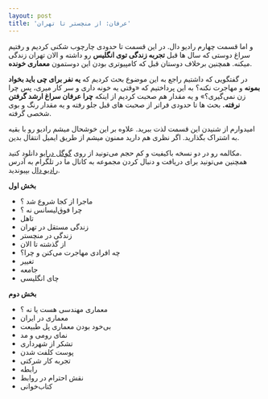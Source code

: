 ```yaml
---
layout: post
title: 'عرفان: از منچستر تا تهران'
---
```


و اما قسمت چهارم رادیو دال. در این قسمت تا حدودی چارچوب شکنی کردیم و رفتیم سراغ دوستی که سال ها قبل **تجربه زندگی توی انگلیس** رو داشته و الان تهران زندگی میکنه. همچنین برخلاف دوستان قبل که کامپیوتری بودن این دوستمون **معماری خونده**.

در گفتگویی که داشتیم راجع به این موضوع بحث کردیم که **یه نفر برای چی باید بخواد بمونه** و مهاجرت نکنه؟ به این پرداختیم که «وقتی یه خونه داری و سر کار میری، پس چرا زن نمی‌گیری؟» و یه مقدار هم صحبت کردیم از اینکه **چرا عرفان سراغ ارشد گرفتن نرفته.**
بحث ها تا حدودی فراتر از صحبت های قبل جلو رفته و یه مقدار رنگ و بوی شخصی گرفته.

امیدوارم از شنیدن این قسمت لذت ببرید. علاوه بر این خوشحال میشم رادیو رو با بقیه به اشتراک بگذارید. اگر نظری هم دارید ممنون میشم از طریق ایمیل انتقال بدین.

مکالمه رو در دو نسخه باکیفیت و کم حجم می‌تونید از روی [گوگل درایو](http://bit.ly/daal-04) دانلود کنید.  
همچنین می‌تونید برای دریافت و دنبال کردن مجموعه به کانال ما در تلگرام به آدرس [رادیو دال](https://telegram.me/radioDaal) بپیوندید.



**بخش اول**

- ماجرا از کجا شروع شد ؟
- چرا فوق‌لیسانس نه ؟
- تاهل
- زندگی مستقل در تهران
- زندگی در منچستر
- از گذشته تا الان
- چه افرادی مهاجرت می‌کنن و چرا؟
- تغییر
- جامعه
- چای انگلیسی

**بخش دوم**

- معماری مهندسی هست یا نه ؟
- معماری در ایران
- بی‌خود بودن معماری پل طبیعت
- نمای رومی و مد
- تشکر از شهرداری
- پوست کلفت شدن
- تجربه کار شرکتی
- رابطه
- نقش احترام در روابط
- کتاب‌خوانی
